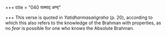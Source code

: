 +++
title = "040 यस्माद् अण्व्"

+++
This verse is quoted in *Yatidharmasaṅgraha* (p. 20), according to which
this also refers to the knowledge of the Brahman with properties, as no
*fear* is possible for one who knows the Absolute Brahman.


